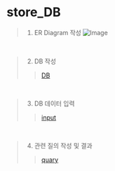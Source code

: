 # store_DB
>  1. ER Diagram 작성
> ![Image](https://github.com/user-attachments/assets/6a87ed12-2c66-47ab-a0a4-ec708473aafa)

<br/>

>  2. DB 작성
>> [DB](model.sql)

<br/>

>  3. DB 데이터 입력
>> [input](input.sql)

<br/>

>  4. 관련 질의 작성 및 결과
>> [quary](quary.sql)
